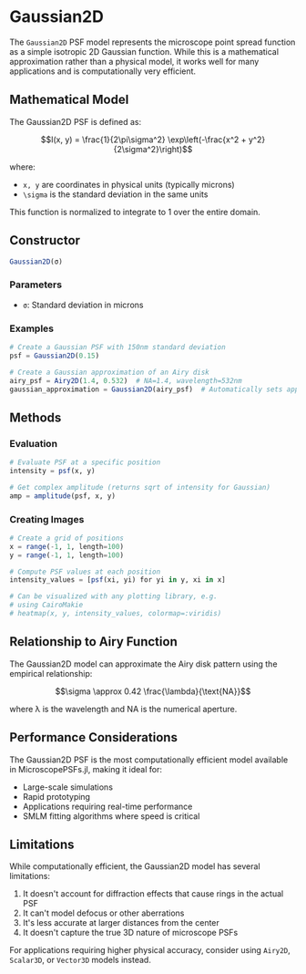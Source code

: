 # Gaussian2D

The `Gaussian2D` PSF model represents the microscope point spread function as a simple isotropic 2D Gaussian function. While this is a mathematical approximation rather than a physical model, it works well for many applications and is computationally very efficient.

## Mathematical Model

The Gaussian2D PSF is defined as:

```math
I(x, y) = \frac{1}{2\pi\sigma^2} \exp\left(-\frac{x^2 + y^2}{2\sigma^2}\right)
```

where:
- ``x, y`` are coordinates in physical units (typically microns)
- ``\sigma`` is the standard deviation in the same units

This function is normalized to integrate to 1 over the entire domain.

## Constructor

```julia
Gaussian2D(σ)
```

### Parameters
- `σ`: Standard deviation in microns

### Examples

```julia
# Create a Gaussian PSF with 150nm standard deviation
psf = Gaussian2D(0.15)

# Create a Gaussian approximation of an Airy disk
airy_psf = Airy2D(1.4, 0.532)  # NA=1.4, wavelength=532nm
gaussian_approximation = Gaussian2D(airy_psf)  # Automatically sets appropriate σ
```

## Methods

### Evaluation

```julia
# Evaluate PSF at a specific position
intensity = psf(x, y)

# Get complex amplitude (returns sqrt of intensity for Gaussian)
amp = amplitude(psf, x, y)
```

### Creating Images

```julia
# Create a grid of positions
x = range(-1, 1, length=100)
y = range(-1, 1, length=100)

# Compute PSF values at each position
intensity_values = [psf(xi, yi) for yi in y, xi in x]

# Can be visualized with any plotting library, e.g.
# using CairoMakie
# heatmap(x, y, intensity_values, colormap=:viridis)
```

## Relationship to Airy Function

The Gaussian2D model can approximate the Airy disk pattern using the empirical relationship:

```math
\sigma \approx 0.42 \frac{\lambda}{\text{NA}}
```

where λ is the wavelength and NA is the numerical aperture.

## Performance Considerations

The Gaussian2D PSF is the most computationally efficient model available in MicroscopePSFs.jl, making it ideal for:

- Large-scale simulations
- Rapid prototyping
- Applications requiring real-time performance
- SMLM fitting algorithms where speed is critical

## Limitations

While computationally efficient, the Gaussian2D model has several limitations:

1. It doesn't account for diffraction effects that cause rings in the actual PSF
2. It can't model defocus or other aberrations
3. It's less accurate at larger distances from the center
4. It doesn't capture the true 3D nature of microscope PSFs

For applications requiring higher physical accuracy, consider using `Airy2D`, `Scalar3D`, or `Vector3D` models instead.